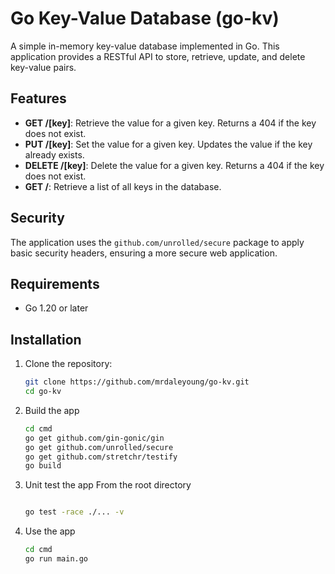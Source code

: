 # Go Key-Value Database (go-kv)

A simple in-memory key-value database implemented in Go. This application provides a RESTful API to store, retrieve, update, and delete key-value pairs.

## Features

- **GET /[key]**: Retrieve the value for a given key. Returns a 404 if the key does not exist.
- **PUT /[key]**: Set the value for a given key. Updates the value if the key already exists.
- **DELETE /[key]**: Delete the value for a given key. Returns a 404 if the key does not exist.
- **GET /**: Retrieve a list of all keys in the database.

## Security

The application uses the `github.com/unrolled/secure` package to apply basic security headers, ensuring a more secure web application.

## Requirements

- Go 1.20 or later

## Installation

1. Clone the repository:

   ```bash
   git clone https://github.com/mrdaleyoung/go-kv.git
   cd go-kv
   
2. Build the app

   ```bash
   cd cmd
   go get github.com/gin-gonic/gin
   go get github.com/unrolled/secure
   go get github.com/stretchr/testify
   go build
   
3. Unit test the app
   From the root directory

   ```bash

   go test -race ./... -v   
   
4. Use the app

   ```bash
   cd cmd
   go run main.go
   
   
   
